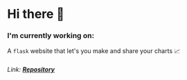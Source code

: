 # Hi there 👋

### I'm currently working on:
A `flask` website that let's you make and share your charts 📈
###### Link: **[Repository](https://github.com/VL07/All_Visualizer "Repos main page")**
